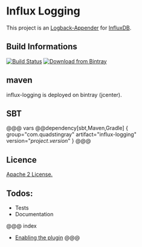 # Influx Logging
This project is an [Logback-Appender](https://logback.qos.ch/) for [InfluxDB](https://www.influxdata.com/get-influxdb/).

## Build Informations
[![Build Status](https://travis-ci.org/QuadStingray/influx-logging.svg?branch=master)](https://travis-ci.org/QuadStingray/influx-logging)
[ ![Download from Bintray](https://api.bintray.com/packages/quadstingray/maven/influx-logging/images/download.svg) ](https://bintray.com/quadstingray/maven/influx-logging/_latestVersion)

## maven
influx-logging is deployed on bintray (jcenter).

## SBT
@@@ vars
@@dependency[sbt,Maven,Gradle] {
  group="com.quadstingray"
  artifact="influx-logging"
  version="$project.version$"
}
@@@

## Licence
[Apache 2 License.](https://github.com/QuadStingray/influx-logging/blob/master/LICENSE)

## Todos:
- Tests
- Documentation

@@@ index
* [Enabling the plugin](samples/index.md)
@@@